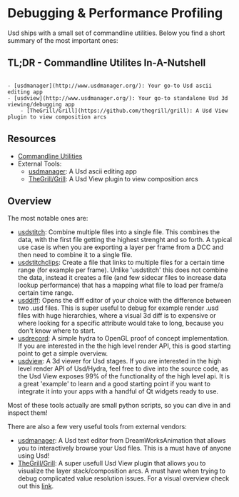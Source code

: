 # Debugging & Performance Profiling
Usd ships with a small set of commandline utilities. Below you find a short summary of the most important ones:

## TL;DR - Commandline Utilites In-A-Nutshell
~~~admonish tip

- [usdmanager](http://www.usdmanager.org/): Your go-to Usd ascii editing app
- [usdview](http://www.usdmanager.org/): Your go-to standalone Usd 3d viewing/debugging app
    - [TheGrill/Grill](https://github.com/thegrill/grill): A Usd View plugin to view composition arcs
~~~

## Resources
- [Commandline Utilities](https://openusd.org/release/toolset.html)
- External Tools:
    - [usdmanager](http://www.usdmanager.org/): A Usd ascii editing app
    - [TheGrill/Grill](https://github.com/thegrill/grill): A Usd View plugin to view composition arcs

## Overview
The most notable ones are:
- [usdstitch](https://openusd.org/release/toolset.html#usdstitch): Combine multiple files into a single file. This combines the data, with the first file getting the highest strenght and so forth. A typical use case is when you are exporting a layer per frame from a DCC and then need to combine it to a single file.
- [usdstitchclips](https://openusd.org/release/toolset.html#usdstitchclips): Create a file that links to multiple files for a certain time range (for example per frame). Unlike 'usdstitch' this does not combine the data, instead it creates a file (and few sidecar files to increase data lookup performance) that has a mapping what file to load per frame/a certain time range.
- [usddiff](https://openusd.org/release/toolset.html#usddiff): Opens the diff editor of your choice with the difference between two .usd files. This is super useful to debug for example render .usd files with huge hierarchies, where a visual 3d diff is to expensive or where looking for a specific attribute would take to long, because you don't know where to start.
- [usdrecord](https://openusd.org/release/toolset.html#usdrecord): A simple hydra to OpenGL proof of concept implementation. If you are interested in the the high level render API, this is good starting point to get a simple overview. 
- [usdview](https://openusd.org/release/toolset.html#usdview): A 3d viewer for Usd stages. If you are interested in the high level render API of Usd/Hydra, feel free to dive into the source code, as the Usd View exposes 99% of the functionality of the high level api. It is a great 'example' to learn and a good starting point if you want to integrate it into your apps with a handful of Qt widgets ready to use.

Most of these tools actually are small python scripts, so you can dive in and inspect them!

There are also a few very useful tools from external vendors:
- [usdmanager](http://www.usdmanager.org/): A Usd text editor from DreamWorksAnimation that allows you to interactively browse your Usd files. This is a must have of anyone using Usd!
- [TheGrill/Grill](https://github.com/thegrill/grill): A super usefull Usd View plugin that allows you to visualize the layer stack/composition arcs. A must have when trying to debug complicated value resolution issues. For a visual overview check out this [link](https://grill.readthedocs.io/en/latest/views.html).


